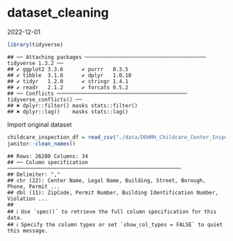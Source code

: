 dataset_cleaning
================
2022-12-01

``` r
library(tidyverse)
```

    ## ── Attaching packages ─────────────────────────────────────── tidyverse 1.3.2 ──
    ## ✔ ggplot2 3.3.6      ✔ purrr   0.3.5 
    ## ✔ tibble  3.1.8      ✔ dplyr   1.0.10
    ## ✔ tidyr   1.2.0      ✔ stringr 1.4.1 
    ## ✔ readr   2.1.2      ✔ forcats 0.5.2 
    ## ── Conflicts ────────────────────────────────────────── tidyverse_conflicts() ──
    ## ✖ dplyr::filter() masks stats::filter()
    ## ✖ dplyr::lag()    masks stats::lag()

Import original dataset

``` r
childcare_inspection_df = read_csv("./data/DOHMH_Childcare_Center_Inspections.csv") %>% 
janitor::clean_names()
```

    ## Rows: 26280 Columns: 34
    ## ── Column specification ────────────────────────────────────────────────────────
    ## Delimiter: ","
    ## chr (22): Center Name, Legal Name, Building, Street, Borough, Phone, Permit ...
    ## dbl (11): ZipCode, Permit Number, Building Identification Number, Violation ...
    ## 
    ## ℹ Use `spec()` to retrieve the full column specification for this data.
    ## ℹ Specify the column types or set `show_col_types = FALSE` to quiet this message.
